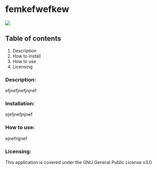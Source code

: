 # femkefwefkew 
  <a href="https://www.gnu.org/licenses/gpl-3.0"><img src="https://img.shields.io/badge/License-GPLv3-blue.svg"></a>
## Table of contents
1. Description
2. How to install
3. How to use
4. Licensing

### Description:
efjnefjnefjnjnef

### Installation:
ejefjnefjnjnef

### How to use:
ejnefnjjnef

### Licensing:
This application is covered under the GNU General Public License v3.0
    